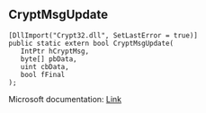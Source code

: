 ## CryptMsgUpdate

```
[DllImport("Crypt32.dll", SetLastError = true)]
public static extern bool CryptMsgUpdate(
   IntPtr hCryptMsg,
   byte[] pbData,
   uint cbData,
   bool fFinal
);
```

Microsoft documentation: [Link](https://docs.microsoft.com/en-us/windows/win32/api/wincrypt/nf-wincrypt-cryptmsgupdate)
